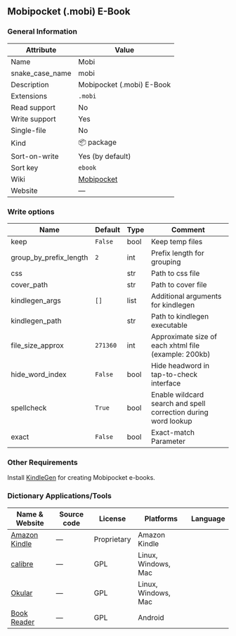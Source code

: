 ## Mobipocket (.mobi) E-Book

### General Information

| Attribute       | Value                                                  |
| --------------- | ------------------------------------------------------ |
| Name            | Mobi                                                   |
| snake_case_name | mobi                                                   |
| Description     | Mobipocket (.mobi) E-Book                              |
| Extensions      | `.mobi`                                                |
| Read support    | No                                                     |
| Write support   | Yes                                                    |
| Single-file     | No                                                     |
| Kind            | 📦 package                                              |
| Sort-on-write   | Yes (by default)                                       |
| Sort key        | `ebook`                                                |
| Wiki            | [Mobipocket](https://en.wikipedia.org/wiki/Mobipocket) |
| Website         | ―                                                      |

### Write options

| Name                   | Default  | Type | Comment                                                        |
| ---------------------- | -------- | ---- | -------------------------------------------------------------- |
| keep                   | `False`  | bool | Keep temp files                                                |
| group_by_prefix_length | `2`      | int  | Prefix length for grouping                                     |
| css                    |          | str  | Path to css file                                               |
| cover_path             |          | str  | Path to cover file                                             |
| kindlegen_args         | `[]`     | list | Additional arguments for kindlegen                             |
| kindlegen_path         |          | str  | Path to kindlegen executable                                   |
| file_size_approx       | `271360` | int  | Approximate size of each xhtml file (example: 200kb)           |
| hide_word_index        | `False`  | bool | Hide headword in tap-to-check interface                        |
| spellcheck             | `True`   | bool | Enable wildcard search and spell correction during word lookup |
| exact                  | `False`  | bool | Exact-match Parameter                                          |

### Other Requirements

Install [KindleGen](https://wiki.mobileread.com/wiki/KindleGen) for creating Mobipocket e-books.

### Dictionary Applications/Tools

| Name & Website                                                             | Source code | License     | Platforms           | Language |
| -------------------------------------------------------------------------- | ----------- | ----------- | ------------------- | -------- |
| [Amazon Kindle](https://www.amazon.com/kindle)                             | ―           | Proprietary | Amazon Kindle       |          |
| [calibre](https://calibre-ebook.com/)                                      | ―           | GPL         | Linux, Windows, Mac |          |
| [Okular](https://okular.kde.org/)                                          | ―           | GPL         | Linux, Windows, Mac |          |
| [Book Reader](https://f-droid.org/en/packages/com.github.axet.bookreader/) | ―           | GPL         | Android             |          |
